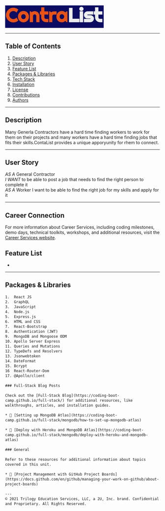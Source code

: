 ![Image](client/public/logo1.jpg)

---

## **Table of Contents**

1. [Description](#Description)
1. [User Story](#User-Story)
1. [Feature List](#Feature-List)
1. [Packages & Libraries](#Packages-&-Libraries)
1. [Tech Stack](#Tech-Stack)
1. [Installation](#Installation)
1. [License](#License)
1. [Contributions](#Contributions)
1. [Authors](#Authors)

---

## **Description**

Many Generla Contractors have a hard time finding workers to work for them on their projects and many workers have a hard time finding jobs that fits their skills.ContaList provides a unique apporyunity for rhem to connect.

---
## **User Story**

_AS A_ General Contractor <br />
_I WANT_ to be able to post a job that needs to find the right person to complete it <br />
_AS A_ Worker I want to be able to find the right job for my skills and apply for it 


---

## Career Connection

For more information about Career Services, including coding milestones, demo days, technical toolkits, workshops, and additional resources, visit the [Career Services website](https://mycareerspot.org/).

## **Feature List**

- 

---

## Packages & Libraries
```
1.  React JS 
2.  GraphQL
3.  JavaScript
4.  Node.js
5.  Express.js
6.  HTML and CSS
7.  React-Bootstrap
8.  Authentication (JWT)
9.  MongoDB and Mongoose ODM
10. Apollo Server Express
11. Queries and Mutations
12. TypeDefs and Resolvers
13. Jsonwebtoken
14. DateFormat
15. Bcrypt
16  React-Router-Dom
17. @Apollo/client

### Full-Stack Blog Posts

Check out the [Full-Stack Blog](https://coding-boot-camp.github.io/full-stack/) for additional resources, like walkthroughs, articles, and installation guides.

* 📖 [Setting up MongoDB Atlas](https://coding-boot-camp.github.io/full-stack/mongodb/how-to-set-up-mongodb-atlas)

* 📖 [Deploy with Heroku and MongoDB Atlas](https://coding-boot-camp.github.io/full-stack/mongodb/deploy-with-heroku-and-mongodb-atlas)

### General

Refer to these resources for additional information about topics covered in this unit.

* 📖 [Project Management with GitHub Project Boards](https://docs.github.com/en/github/managing-your-work-on-github/about-project-boards)

---
© 2021 Trilogy Education Services, LLC, a 2U, Inc. brand. Confidential and Proprietary. All Rights Reserved.